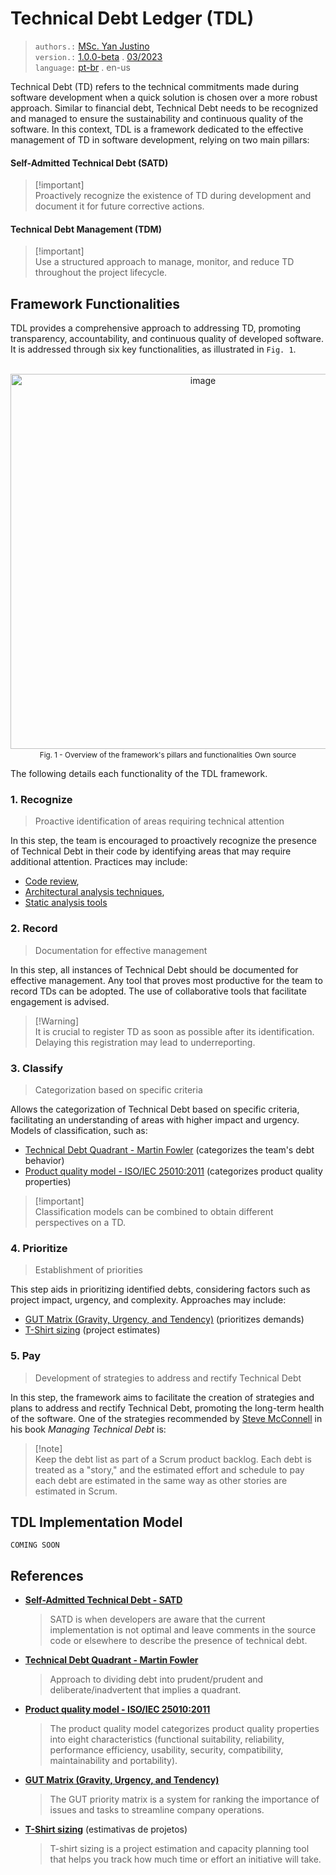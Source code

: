 # Technical Debt Ledger (TDL)
> `authors.:` [MSc. Yan Justino](https://github.com/yanjustino)   
> `version.:` [1.0.0-beta]() . [03/2023]()  
> `language:` [pt-br](README.ptbr.md) . en-us

Technical Debt (TD) refers to the technical commitments made during software development when a quick solution is chosen over a more robust approach. Similar to financial debt, Technical Debt needs to be recognized and managed to ensure the sustainability and continuous quality of the software. In this context, TDL is a framework dedicated to the effective management of TD in software development, relying on two main pillars:

#### Self-Admitted Technical Debt (SATD)
> [!important]\
> Proactively recognize the existence of TD during development and document it for future corrective actions.

#### Technical Debt Management (TDM)
> [!important]\
> Use a structured approach to manage, monitor, and reduce TD throughout the project lifecycle.

## Framework Functionalities
TDL provides a comprehensive approach to addressing TD, promoting transparency, accountability, and continuous quality of developed software. It is addressed through six key functionalities, as illustrated in `Fig. 1`.

<p align="center">
  <br/>
  <img width="600" alt="image" src="https://github.com/yanjustino/td-ledger/assets/357114/e5bd7ace-9580-49c2-acbb-c58c558e1c4a">
  <br/>
  <small>Fig. 1 - Overview of the framework's pillars and functionalities</small>
  <small>Own source</small>
</p>

The following details each functionality of the TDL framework.

### 1. Recognize
>Proactive identification of areas requiring technical attention

In this step, the team is encouraged to proactively recognize the presence of Technical Debt in their code by identifying areas that may require additional attention. Practices may include:

- [Code review](https://en.wikipedia.org/wiki/Code_review),
- [Architectural analysis techniques](https://www.sciencedirect.com/topics/computer-science/architecture-analysis),
- [Static analysis tools](https://en.wikipedia.org/wiki/Static_program_analysis)

### 2. Record
>Documentation for effective management

In this step, all instances of Technical Debt should be documented for effective management. Any tool that proves most productive for the team to record TDs can be adopted. The use of collaborative tools that facilitate engagement is advised.

> [!Warning]\
> It is crucial to register TD as soon as possible after its identification. Delaying this registration may lead to underreporting.

### 3. Classify
>Categorization based on specific criteria

Allows the categorization of Technical Debt based on specific criteria, facilitating an understanding of areas with higher impact and urgency. Models of classification, such as:

- [Technical Debt Quadrant - Martin Fowler](https://martinfowler.com/bliki/TechnicalDebtQuadrant.html) (categorizes the team's debt behavior)
- [Product quality model - ISO/IEC 25010:2011](https://www.iso.org/obp/ui/#iso:std:iso-iec:25010:ed-1:v1:en) (categorizes product quality properties)

> [!important]\
> Classification models can be combined to obtain different perspectives on a TD. 

### 4. Prioritize
>Establishment of priorities

This step aids in prioritizing identified debts, considering factors such as project impact, urgency, and complexity. Approaches may include:

- [GUT Matrix (Gravity, Urgency, and Tendency)](https://www.sydle.com/blog/gut-priority-matrix-62d05b64675a2377260936ae) (prioritizes demands)
- [T-Shirt sizing](https://asana.com/resources/t-shirt-sizing) (project estimates)

### 5. Pay
>Development of strategies to address and rectify Technical Debt

In this step, the framework aims to facilitate the creation of strategies and plans to address and rectify Technical Debt, promoting the long-term health of the software. One of the strategies recommended by [Steve McConnell](https://www.construx.com/uploadedfiles/resources/whitepapers/Managing%20Technical%20Debt.pdf) in his book _Managing Technical Debt_ is:

> [!note]\
> Keep the debt list as part of a Scrum product backlog. Each debt is treated as a "story," and the estimated effort and schedule to pay each debt are estimated in the same way as other stories are estimated in Scrum.

## TDL Implementation Model
`COMING SOON`

## References
- [**Self-Admitted Technical Debt - SATD**](https://ieeexplore.ieee.org/search/searchresult.jsp?matchBoolean=true&queryText=%22Index%20Terms%22:Self-Admitted%20Technical%20Debt&newsearch=true)
  >SATD is when developers are aware that the current implementation is not optimal and leave comments in the source code or elsewhere to describe the presence of technical debt.
- [**Technical Debt Quadrant - Martin Fowler**](https://martinfowler.com/bliki/TechnicalDebtQuadrant.html)
  >Approach to dividing debt into prudent/prudent and deliberate/inadvertent that implies a quadrant.
- [**Product quality model - ISO/IEC 25010:2011**](https://www.iso.org/obp/ui/#iso:std:iso-iec:25010:ed-1:v1:en)
  >The product quality model categorizes product quality properties into eight characteristics (functional suitability, reliability, performance efficiency, usability, security, compatibility, maintainability and portability).
- [**GUT Matrix (Gravity, Urgency, and Tendency)**](https://www.sydle.com/blog/gut-priority-matrix-62d05b64675a2377260936ae)
  > The GUT priority matrix is a system for ranking the importance of issues and tasks to streamline company operations.
- [**T-Shirt sizing**](https://asana.com/resources/t-shirt-sizing) (estimativas de projetos)
  >T-shirt sizing is a project estimation and capacity planning tool that helps you track how much time or effort an initiative will take. 
